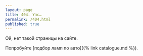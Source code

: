 ```yaml
---
layout: page
title: 404. Упс…
permalink: /404.html
published: true
---
```

Ой, нет такой страницы на сайте.

Попробуйте [подбор ламп по авто]({% link catalogue.md %}).